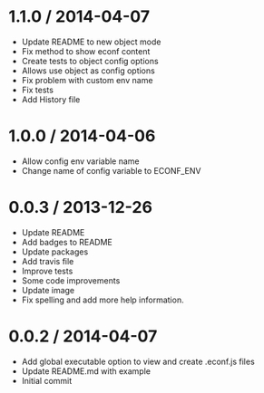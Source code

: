 1.1.0 / 2014-04-07 
==================
  * Update README to new object mode
  * Fix method to show econf content
  * Create tests to object config options
  * Allows use object as config options
  * Fix problem with custom env name
  * Fix tests
  * Add History file


1.0.0 / 2014-04-06 
==================
  * Allow config env variable name
  * Change name of config variable to ECONF_ENV


0.0.3 / 2013-12-26 
==================
  * Update README
  * Add badges to README
  * Update packages
  * Add travis file
  * Improve tests
  * Some code improvements
  * Update image
  * Fix spelling and add more help information.


0.0.2 / 2014-04-07 
==================
  * Add global executable option to view and create .econf.js files
  * Update README.md with example
  * Initial commit
